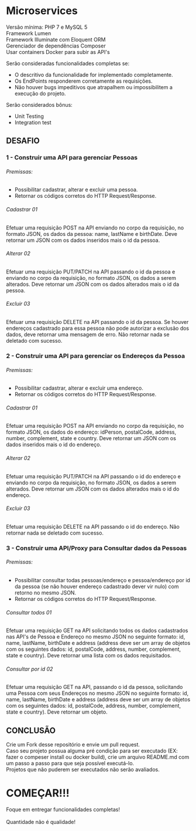 # Microservices

Versão mínima: PHP 7 e MySQL 5</br>
Framework Lumen</br>
Framework Illuminate com Eloquent ORM</br>
Gerenciador de dependências Composer</br>
Usar containers Docker para subir as API's</br>

Serão consideradas funcionalidades completas se:</br>
- O descritivo da funcionalidade for implementado completamente.</br>
- Os EndPoints responderem corretamente as requisições.</br>
- Não houver bugs impeditivos que atrapalhem ou impossibilitem a execução do projeto.</br>

Serão considerados bônus:</br>
- Unit Testing </br>
- Integration test

## DESAFIO

### 1 - Construir uma API para gerenciar Pessoas
	
###### Premissas:
- Possibilitar cadastrar, alterar e excluir uma pessoa.
- Retornar os códigos corretos do HTTP Request/Response.

###### Cadastrar 01
Efetuar uma requisição POST na API enviando no corpo da requisição, no formato JSON, os dados da pessoa: name, lastName e birthDate. Deve retornar um JSON com os dados inseridos mais o id da pessoa.

###### Alterar 02
Efetuar uma requisição PUT/PATCH na API passando o id da pessoa e enviando no corpo da requisição, no formato JSON, os dados a serem alterados. Deve retornar um JSON com os dados alterados mais o id da pessoa.

###### Excluir 03
Efetuar uma requisição DELETE na API passando o id da pessoa. Se houver endereços cadastrado para essa pessoa não pode autorizar a exclusão dos dados, deve retornar uma mensagem de erro. Não retornar nada se deletado com sucesso.

### 2 - Construir uma API para gerenciar os Endereços da Pessoa
	
###### Premissas:
- Possibilitar cadastrar, alterar e excluir uma endereço.
- Retornar os códigos corretos do HTTP Request/Response.

###### Cadastrar 01
Efetuar uma requisição POST na API enviando no corpo da requisição, no formato JSON, os dados do endereço: idPerson, postalCode, address, number, complement, state e country. Deve retornar um JSON com os dados inseridos mais o id do endereço.

###### Alterar 02
Efetuar uma requisição PUT/PATCH na API passando o id do endereço e enviando no corpo da requisição, no formato JSON, os dados a serem alterados. Deve retornar um JSON com os dados alterados mais o id do endereço.

###### Excluir 03
Efetuar uma requisição DELETE na API passando o id do endereço. Não retornar nada se deletado com sucesso.

### 3 - Construir uma API/Proxy para Consultar dados da Pessoas

###### Premissas:
- Possibilitar consultar todas pessoas/endereço e pessoa/endereço por id da pessoa (se não houver endereço cadastrado dever vir nulo) com retorno no mesmo JSON.
- Retornar os códigos corretos do HTTP Request/Response.

###### Consultar todos 01
Efetuar uma requisição GET na API solicitando todos os dados cadastrados nas API's de Pessoa e Endereço no mesmo JSON no seguinte formato: id, name, lastName, birthDate e address (address deve ser um array de objetos com os seguintes dados: id, postalCode, address, number, complement, state e country). Deve retornar uma lista com os dados requisitados.

###### Consultar por id 02
Efetuar uma requisição GET na API, passando o id da pessoa, solicitando uma Pessoa com seus Endereços no mesmo JSON no seguinte formato: id, name, lastName, birthDate e address (address deve ser um array de objetos com os seguintes dados: id, postalCode, address, number, complement, state e country). Deve retornar um objeto.

## CONCLUSÃO

Crie um Fork desse repositório e envie um pull request.</br>
Caso seu projeto possua alguma pré condição para ser executado (EX: fazer o compeser install ou docker build), crie um arquivo README.md com um passo a passo para que seja possível executá-lo.</br>
Projetos que não puderem ser executados não serão avaliados.

# COMEÇAR!!!

Foque em entregar funcionalidades completas!</br></br>
Quantidade não é qualidade!
